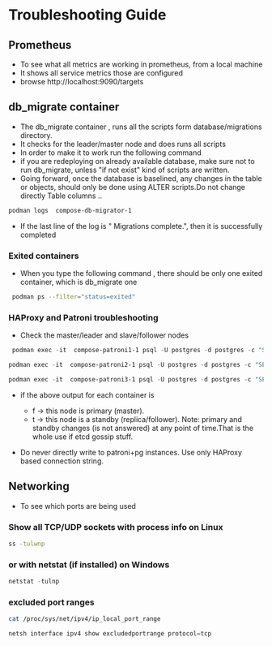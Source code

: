 # Troubleshooting Guide


## Prometheus 

- To see what all metrics are working in prometheus, from a local machine
- It shows all service metrics those are configured
- browse http://localhost:9090/targets 

## db_migrate container 

- The db_migrate container , runs all the scripts form database/migrations directory.
- It checks for the leader/master node and does runs all scripts
- In order to make it to work run the following command
- if you are redeploying on already available database, make sure not to run db_migrate, unless "if not exist" kind of scripts are written.
- Going forward, once the database is baselined, any changes in the table or objects, should only be done using ALTER scripts.Do not change directly Table columns ..

```bash
podman logs  compose-db-migrator-1
``` 

- If the last line of the log is " Migrations complete.", then it is successfully completed

### Exited containers 

- When you type the following command , there should be only one exited container, which is db_migrate one

```bash
 podman ps --filter="status=exited"
 ```

### HAProxy and Patroni troubleshooting 

- Check the master/leader and slave/follower nodes 

```powershell
 podman exec -it  compose-patroni1-1 psql -U postgres -d postgres -c "SELECT pg_is_in_recovery();"
 ``` 

 ```powershell
 podman exec -it  compose-patroni2-1 psql -U postgres -d postgres -c "SELECT pg_is_in_recovery();"
 ``` 

 ```powershell
 podman exec -it  compose-patroni3-1 psql -U postgres -d postgres -c "SELECT pg_is_in_recovery();"
 ``` 

- if the above output for each container is 
    - f → this node is primary (master).
    - t → this node is a standby (replica/follower).
Note: primary and standby changes (is not answered) at any point of time.That is the whole use if etcd gossip stuff.

- Do never directly write to patroni+pg instances. Use only HAProxy based connection string.

## Networking 

- To see which ports are being used 

### Show all TCP/UDP sockets with process info on Linux

```bash
ss -tulwnp
```

### or with netstat (if installed) on Windows

```powershell
netstat -tulnp
```

### excluded port ranges

```bash
cat /proc/sys/net/ipv4/ip_local_port_range
```

```powershell
netsh interface ipv4 show excludedportrange protocol=tcp
```

